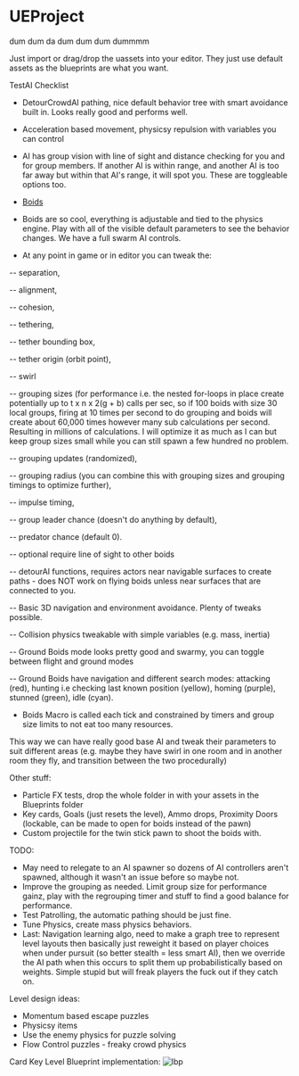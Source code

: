 # UEProject
dum dum da dum dum dum dummmm


Just import or drag/drop the uassets into your editor. They just use default assets as the blueprints are what you want. 

TestAI Checklist
- DetourCrowdAI pathing, nice default behavior tree with smart avoidance built in. Looks really good and performs well.
- Acceleration based movement, physicsy repulsion with variables you can control
- AI has group vision with line of sight and distance checking for you and for group members. If another AI is within range, and another AI is too far away but within that AI's range, it will spot you. These are toggleable options too.
- [Boids](https://en.wikipedia.org/wiki/Boids)
- Boids are so cool, everything is adjustable and tied to the physics engine. Play with all of the visible default parameters to see the behavior changes. We have a full swarm AI controls. 

- At any point in game or in editor you can tweak the:

-- separation, 

-- alignment, 

-- cohesion, 

-- tethering, 

-- tether bounding box, 

-- tether origin (orbit point), 

-- swirl

-- grouping sizes (for performance i.e. the nested for-loops in place create potentially up to t x n x 2(g + b) calls per sec, so if 100 boids with size 30 local groups, firing at 10 times per second to do grouping and boids will create about 60,000 times however many sub calculations per second. Resulting in millions of calculations. I will optimize it as much as I can but keep group sizes small while you can still spawn a few hundred no problem.

-- grouping updates (randomized),  

-- grouping radius (you can combine this with grouping sizes and grouping timings to optimize further),

-- impulse timing, 

-- group leader chance (doesn't do anything by default), 

-- predator chance (default 0). 

-- optional require line of sight to other boids 

-- detourAI functions, requires actors near navigable surfaces to create paths - does NOT work on flying boids unless near surfaces that are connected to you.

-- Basic 3D navigation and environment avoidance. Plenty of tweaks possible. 

-- Collision physics tweakable with simple variables (e.g. mass, inertia)

-- Ground Boids mode looks pretty good and swarmy, you can toggle between flight and ground modes

-- Ground Boids have navigation and different search modes: attacking (red), hunting i.e checking last known position (yellow), homing (purple), stunned (green), idle (cyan).

- Boids Macro is called each tick and constrained by timers and group size limits to not eat too many resources.

This way we can have really good base AI and tweak their parameters to suit different areas (e.g. maybe they have swirl in one room and in another room they fly, and transition between the two procedurally)

Other stuff:
- Particle FX tests, drop the whole folder in with your assets in the Blueprints folder
- Key cards, Goals (just resets the level), Ammo drops, Proximity Doors (lockable, can be made to open for boids instead of the pawn)
- Custom projectile for the twin stick pawn to shoot the boids with.

TODO:
- May need to relegate to an AI spawner so dozens of AI controllers aren't spawned, although it wasn't an issue before so maybe not.
- Improve the grouping as needed. Limit group size for performance gainz, play with the regrouping timer and stuff to find a good balance for performance.
- Test Patrolling, the automatic pathing should be just fine.
- Tune Physics, create mass physics behaviors.
- Last: Navigation learning algo, need to make a graph tree to represent level layouts then basically just reweight it based on player choices when under pursuit (so better stealth = less smart AI), then we override the AI path when this occurs to split them up probabilistically based on weights. Simple stupid but will freak players the fuck out if they catch on.


Level design ideas:
- Momentum based escape puzzles
- Physicsy items
- Use the enemy physics for puzzle solving
- Flow Control puzzles - freaky crowd physics


Card Key Level Blueprint implementation:
![lbp](https://github.com/moothyknight/UEProject/blob/master/lbp.PNG?raw=true)
